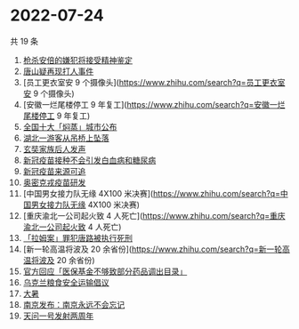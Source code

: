 # 2022-07-24

共 19 条

<!-- BEGIN -->
<!-- 最后更新时间 Sun Jul 24 2022 11:28:46 GMT+0800 (China Standard Time) -->

1. [枪杀安倍的嫌犯将接受精神鉴定](https://www.zhihu.com/search?q=枪杀安倍的嫌犯将接受精神鉴定)
1. [唐山疑再现打人事件](https://www.zhihu.com/search?q=唐山疑再现打人事件)
1. [员工更衣室安 9 个摄像头](https://www.zhihu.com/search?q=员工更衣室安 9 个摄像头)
1. [安徽一烂尾楼停工 9 年复工](https://www.zhihu.com/search?q=安徽一烂尾楼停工 9 年复工)
1. [全国十大「焖蒸」城市公布](https://www.zhihu.com/search?q=全国十大「焖蒸」城市公布)
1. [湖北一游客从吊桥上坠落](https://www.zhihu.com/search?q=湖北一游客从吊桥上坠落)
1. [玄奘家族后人发声](https://www.zhihu.com/search?q=玄奘家族后人发声)
1. [新冠疫苗接种不会引发白血病和糖尿病](https://www.zhihu.com/search?q=新冠疫苗接种不会引发白血病和糖尿病)
1. [新冠疫苗来源可追](https://www.zhihu.com/search?q=新冠疫苗来源可追)
1. [奥密克戎疫苗研发](https://www.zhihu.com/search?q=奥密克戎疫苗研发)
1. [中国男女接力队无缘 4X100 米决赛](https://www.zhihu.com/search?q=中国男女接力队无缘 4X100 米决赛)
1. [重庆渝北一公司起火致 4 人死亡](https://www.zhihu.com/search?q=重庆渝北一公司起火致 4 人死亡)
1. [「拉姆案」罪犯唐路被执行死刑](https://www.zhihu.com/search?q=「拉姆案」罪犯唐路被执行死刑)
1. [新一轮高温将波及 20 余省份](https://www.zhihu.com/search?q=新一轮高温将波及 20 余省份)
1. [官方回应「医保基金不够致部分药品调出目录」](https://www.zhihu.com/search?q=官方回应「医保基金不够致部分药品调出目录」)
1. [乌克兰粮食安全运输倡议](https://www.zhihu.com/search?q=乌克兰粮食安全运输倡议)
1. [大暑](https://www.zhihu.com/search?q=大暑)
1. [南京发布：南京永远不会忘记](https://www.zhihu.com/search?q=南京发布：南京永远不会忘记)
1. [天问一号发射两周年](https://www.zhihu.com/search?q=天问一号发射两周年)

<!-- END -->
